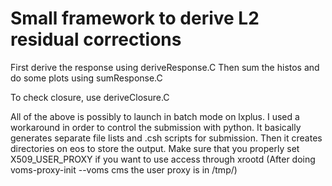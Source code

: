 # Small framework to derive L2 residual corrections

First derive the response using deriveResponse.C
Then sum the histos and do some plots using sumResponse.C

To check closure, use deriveClosure.C

All of the above is possibly to launch in batch mode on lxplus. I used a workaround in order to control 
the submission with python. It basically generates separate file lists and .csh scripts for submission.
Then it creates directories on eos to store the output. Make sure that you properly set X509_USER_PROXY 
if you want to use access through xrootd (After doing voms-proxy-init --voms cms the user proxy is in /tmp/)

